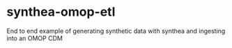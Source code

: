 # synthea-omop-etl
End to end example of generating synthetic data with synthea and ingesting into an OMOP CDM
